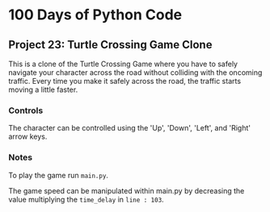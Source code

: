 # 100 Days of Python Code

## Project 23: Turtle Crossing Game Clone

This is a clone of the Turtle Crossing Game where you have to safely navigate your character across the road 
without colliding with the oncoming traffic.  Every time you make it safely across the road, the traffic starts moving a
little faster. 

### Controls

The character can be controlled using the 'Up', 'Down', 'Left', and 'Right' arrow keys.

### Notes
To play the game run `main.py`.

The game speed can be manipulated within main.py by decreasing the value multiplying the `time_delay` in `line : 103`.
